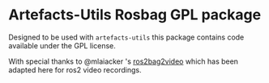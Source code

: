 # Artefacts-Utils Rosbag GPL package

Designed to be used with `artefacts-utils` this package contains code available under the GPL license.

With special thanks to @mlaiacker 's [ros2bag2video](https://github.com/mlaiacker/rosbag2video) which has been adapted here for ros2 video recordings.